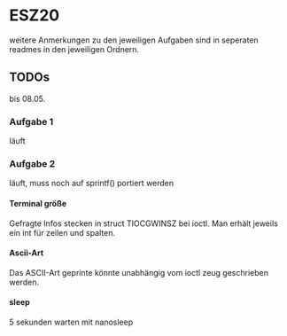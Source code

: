 # ESZ20

weitere Anmerkungen zu den jeweiligen Aufgaben sind in seperaten readmes in den jeweiligen Ordnern.

## TODOs
bis 08.05.

### Aufgabe 1 
läuft
### Aufgabe 2 
läuft, muss noch auf sprintf() portiert werden
#### Terminal größe
Gefragte Infos stecken in struct TIOCGWINSZ bei ioctl. 
Man erhält jeweils ein int für zeilen und spalten.
#### Ascii-Art
Das ASCII-Art geprinte könnte unabhängig vom ioctl zeug geschrieben werden.
#### sleep
5 sekunden warten mit nanosleep
